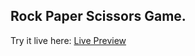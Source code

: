 ## Rock Paper Scissors Game.
Try it live here: [Live Preview](https://yusef-h.github.io/rock_paper_scissors/)